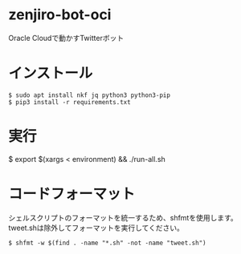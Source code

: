 # zenjiro-bot-oci
Oracle Cloudで動かすTwitterボット
# インストール
```
$ sudo apt install nkf jq python3 python3-pip
$ pip3 install -r requirements.txt
```
# 実行
$ export $(xargs < environment) && ./run-all.sh

# コードフォーマット
シェルスクリプトのフォーマットを統一するため、shfmtを使用します。
tweet.shは除外してフォーマットを実行してください。

```
$ shfmt -w $(find . -name "*.sh" -not -name "tweet.sh")
```
